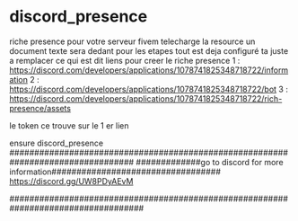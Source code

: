# discord_presence
riche presence pour votre serveur fivem telecharge la resource un document texte sera dedant pour les etapes
tout est deja configuré ta juste a remplacer ce qui est dit 
liens pour creer le riche presence 
 1 : https://discord.com/developers/applications/1078741825348718722/information
 2 : https://discord.com/developers/applications/1078741825348718722/bot
 3 : https://discord.com/developers/applications/1078741825348718722/rich-presence/assets

 le token ce trouve sur le 1 er lien

 ensure discord_presence
 #################################################################################
 #############go to discord for more information##################################
 https://discord.gg/UW8PDyAEvM
 
 ###################################################################################
